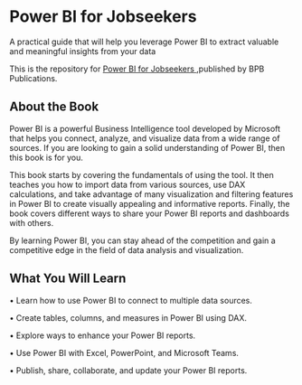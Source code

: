 # Power BI for Jobseekers

A practical guide that will help you leverage Power BI to extract valuable and meaningful insights from your data

This is the repository for [Power BI for Jobseekers
](https://bpbonline.com/products/power-bi-for-jobseekers?variant=42661171200200),published by BPB Publications. 

## About the Book
Power BI is a powerful Business Intelligence tool developed by Microsoft that helps you connect, analyze, and visualize data from a wide range of sources. If you are looking to gain a solid understanding of Power BI, then this book is for you.

This book starts by covering the fundamentals of using the tool. It then teaches you how to import data from various sources, use DAX calculations, and take advantage of many visualization and filtering features in Power BI to create visually appealing and informative reports. Finally, the book covers different ways to share your Power BI reports and dashboards with others.

By learning Power BI,  you can stay ahead of the competition and gain a competitive edge in the field of data analysis and visualization.

## What You Will Learn
•  Learn how to use Power BI to connect to multiple data sources.

•  Create tables, columns, and measures in Power BI using DAX.

•  Explore ways to enhance your Power BI reports.

•  Use Power BI with Excel, PowerPoint, and Microsoft Teams.

•  Publish, share, collaborate, and update your Power BI reports.

